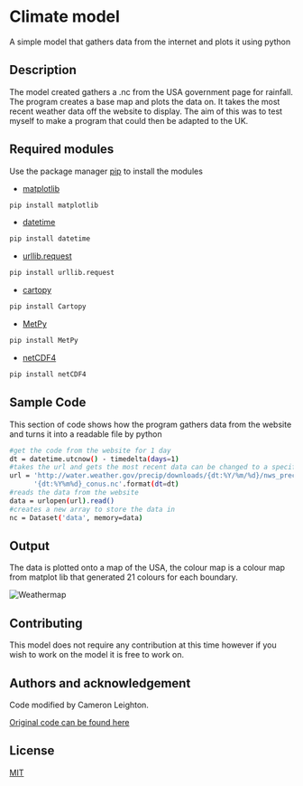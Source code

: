 # Climate model

A simple model that gathers data from the internet and plots it using python

## Description 
The model created gathers a .nc from the USA government page for rainfall. The program creates a base map and plots the data on. It takes the most recent weather data off the website to display. The aim of this was to test myself to make a program that could then be adapted to the UK. 

## Required modules 

Use the package manager [pip](https://pip.pypa.io/en/stable/) to install the modules

* [matplotlib](https://matplotlib.org/users/installing.html) 

```bash
pip install matplotlib
``` 
* [datetime](https://pypi.org/project/DateTime/) 

```bash
pip install datetime 
``` 
* [urllib.request](https://docs.python.org/3/library/urllib.request.html)

```bash
pip install urllib.request
```
* [cartopy](https://pypi.org/project/Cartopy/)

```bash
pip install Cartopy
```
* [MetPy](https://pypi.org/project/MetPy/)

```bash
pip install MetPy
```
* [netCDF4](https://pypi.org/project/netCDF4/)

```bash
pip install netCDF4
```
## Sample Code 
This section of code shows how the program gathers data from the website and turns it into a readable file by python

```bash
#get the code from the website for 1 day 
dt = datetime.utcnow() - timedelta(days=1)  
#takes the url and gets the most recent data can be changed to a specific day 
url = 'http://water.weather.gov/precip/downloads/{dt:%Y/%m/%d}/nws_precip_1day_'\
      '{dt:%Y%m%d}_conus.nc'.format(dt=dt)
#reads the data from the website 
data = urlopen(url).read()
#creates a new array to store the data in 
nc = Dataset('data', memory=data)
```
## Output 
The data is plotted onto a map of the USA, the colour map is a colour map from matplot lib that generated 21 colours for each boundary. 

![Weathermap](https://imgur.com/6i8TVh0.png)


## Contributing

This model does not require any contribution at this time however if you wish to work on the model it is free to work on.

## Authors and acknowledgement

Code modified by Cameron Leighton.

[Original code can be found here](https://unidata.github.io/python-training/gallery/precipitation_map/)

## License 

[MIT](https://choosealicense.com/licenses/mit/)
